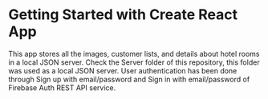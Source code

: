 # Getting Started with Create React App
This app stores all the images, customer lists, and details about hotel rooms  in a local JSON server. Check the Server folder of this repository, this folder was used as a local JSON server. User authentication has been done through Sign up with email/password and Sign in with email/password of Firebase Auth REST API service.


